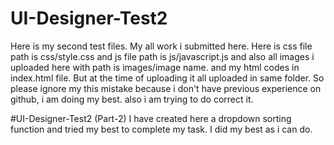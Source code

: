# UI-Designer-Test2
Here is my second test files.
My all work i submitted here. Here is css file path is css/style.css and js file path is js/javascript.js and also all images i uploaded here with path is images/image name.
and my html codes in index.html file. But at the time of uploading it all uploaded in same folder.
So please ignore my this mistake because i don't have previous experience on github, i am doing my best. also i am trying to do correct it.

#UI-Designer-Test2 (Part-2)
I have created here a dropdown sorting function and tried my best to complete my task. I did my best as i can do.
